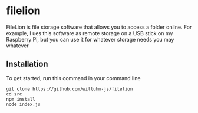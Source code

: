 # filelion
FileLion is file storage software that allows you to access a folder online. For example, I ues this software as remote storage on a USB stick on my Raspberry Pi, but you can use it for whatever storage needs you may whatever

## Installation
To get started, run this command in your command line
```
git clone https://github.com/willuhm-js/filelion
cd src
npm install
node index.js
```
